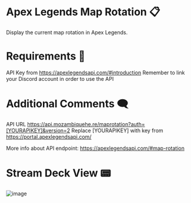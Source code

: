 # Apex Legends Map Rotation 📋

Display the current map rotation in Apex Legends.

# Requirements 🔎

API Key from https://apexlegendsapi.com/#introduction
Remember to link your Discord account in order to use the API

# Additional Comments 🗨
API URL https://api.mozambiquehe.re/maprotation?auth=[YOURAPIKEY]&version=2
Replace [YOURAPIKEY] with key from https://portal.apexlegendsapi.com/

More info about API endpoint: https://apexlegendsapi.com/#map-rotation

# Stream Deck View 📟
![image](https://github.com/josrojas/apexMapsSD/assets/73319827/13751823-530f-4601-b38d-e40875c350f9)
